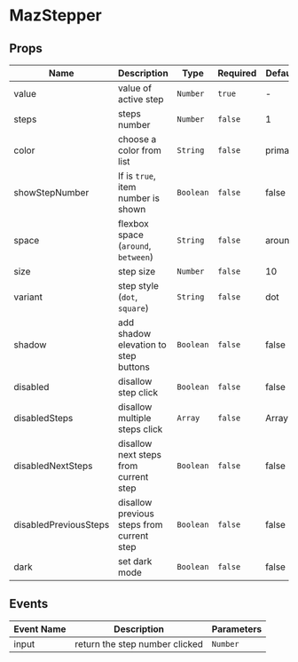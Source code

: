 # MazStepper

## Props

<!-- @vuese:MazStepper:props:start -->
|Name|Description|Type|Required|Default|
|---|---|---|---|---|
|value|value of active step|`Number`|`true`|-|
|steps|steps number|`Number`|`false`|1|
|color|choose a color from list|`String`|`false`|primary|
|showStepNumber|If is `true`, item number is shown|`Boolean`|`false`|false|
|space|flexbox space (`around`, `between`)|`String`|`false`|around|
|size|step size|`Number`|`false`|10|
|variant|step style (`dot`, `square`)|`String`|`false`|dot|
|shadow|add shadow elevation to step buttons|`Boolean`|`false`|false|
|disabled|disallow step click|`Boolean`|`false`|false|
|disabledSteps|disallow multiple steps click|`Array`|`false`|Array|
|disabledNextSteps|disallow next steps from current step|`Boolean`|`false`|false|
|disabledPreviousSteps|disallow previous steps from current step|`Boolean`|`false`|false|
|dark|set dark mode|`Boolean`|`false`|false|

<!-- @vuese:MazStepper:props:end -->


## Events

<!-- @vuese:MazStepper:events:start -->
|Event Name|Description|Parameters|
|---|---|---|
|input|return the step number clicked|`Number`|

<!-- @vuese:MazStepper:events:end -->



